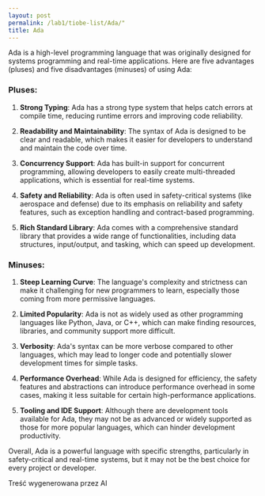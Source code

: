 ```yaml
---
layout: post
permalink: /lab1/tiobe-list/Ada/"
title: Ada
---
```

Ada is a high-level programming language that was originally designed for systems programming and real-time applications. Here are five advantages (pluses) and five disadvantages (minuses) of using Ada:

### Pluses:
1. **Strong Typing**: Ada has a strong type system that helps catch errors at compile time, reducing runtime errors and improving code reliability.

2. **Readability and Maintainability**: The syntax of Ada is designed to be clear and readable, which makes it easier for developers to understand and maintain the code over time.

3. **Concurrency Support**: Ada has built-in support for concurrent programming, allowing developers to easily create multi-threaded applications, which is essential for real-time systems.

4. **Safety and Reliability**: Ada is often used in safety-critical systems (like aerospace and defense) due to its emphasis on reliability and safety features, such as exception handling and contract-based programming.

5. **Rich Standard Library**: Ada comes with a comprehensive standard library that provides a wide range of functionalities, including data structures, input/output, and tasking, which can speed up development.

### Minuses:
1. **Steep Learning Curve**: The language's complexity and strictness can make it challenging for new programmers to learn, especially those coming from more permissive languages.

2. **Limited Popularity**: Ada is not as widely used as other programming languages like Python, Java, or C++, which can make finding resources, libraries, and community support more difficult.

3. **Verbosity**: Ada's syntax can be more verbose compared to other languages, which may lead to longer code and potentially slower development times for simple tasks.

4. **Performance Overhead**: While Ada is designed for efficiency, the safety features and abstractions can introduce performance overhead in some cases, making it less suitable for certain high-performance applications.

5. **Tooling and IDE Support**: Although there are development tools available for Ada, they may not be as advanced or widely supported as those for more popular languages, which can hinder development productivity.

Overall, Ada is a powerful language with specific strengths, particularly in safety-critical and real-time systems, but it may not be the best choice for every project or developer.

Treść wygenerowana przez AI

